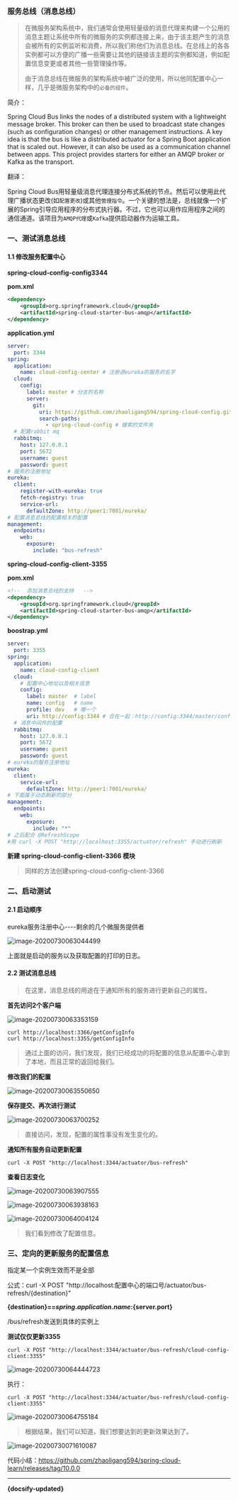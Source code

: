### 服务总线（消息总线）

> 在微服务架构系统中，我们通常会使用轻量级的消息代理来构建一个公用的消息主题让系统中所有的微服务的实例都连接上来，由于该主题产生的消息会被所有的实例监听和消费，所以我们称他们为消息总线。在总线上的各各实例都可以方便的广播一些需要让其他的链接该主题的实例都知道，例如配置信息变更或者其他一些管理操作等。
>
> 由于消息总线在微服务的架构系统中被广泛的使用，所以他同配置中心一样，几乎是微服务架构中的`必备的组件`。

简介：

Spring Cloud Bus links the nodes of a distributed system with a lightweight message broker. This broker can then be used to broadcast state changes (such as configuration changes) or other management instructions. A key idea is that the bus is like a distributed actuator for a Spring Boot application that is scaled out. However, it can also be used as a communication channel between apps. This project provides starters for either an AMQP broker or Kafka as the transport.

翻译：

Spring Cloud Bus用轻量级消息代理连接分布式系统的节点。然后可以使用此代理广播状态更改(如`配置更改`)或其他`管理指令`。一个关键的想法是，总线就像一个扩展的Spring引导应用程序的分布式执行器。不过，它也可以用作应用程序之间的通信通道。该项目为`AMQP代理`或`Kafka`提供启动器作为运输工具。

### 一、测试消息总线

#### 1.1 修改服务配置中心

**spring-cloud-config-config3344**

**pom.xml**

```xml
<dependency>
    <groupId>org.springframework.cloud</groupId>
    <artifactId>spring-cloud-starter-bus-amqp</artifactId>
</dependency>
```

**application.yml**

```yaml
server:
  port: 3344
spring:
  application:
    name: cloud-config-center # 注册进eureka的服务的名字
  cloud:
    config:
      label: master # 分支的名称
      server:
        git:
          uri: https://github.com/zhaoligang594/spring-cloud-config.git
          search-paths:
            - spring-cloud-config # 搜索的文件夹
  # 配置rabbit mq
  rabbitmq:
    host: 127.0.0.1
    port: 5672
    username: guest
    password: guest
# 服务的注册地址
eureka:
  client:
    register-with-eureka: true
    fetch-registry: true
    service-url:
      defaultZone: http://peer1:7001/eureka/
# 配置消息总线的配置相关的配置
management:
  endpoints:
    web:
      exposure:
        include: "bus-refresh"
```

**spring-cloud-config-client-3355**

**pom.xml**

```xml
<!--  添加消息总线的支持   -->
<dependency>
    <groupId>org.springframework.cloud</groupId>
    <artifactId>spring-cloud-starter-bus-amqp</artifactId>
</dependency>
```

**boostrap.yml**

```yaml
server:
  port: 3355
spring:
  application:
    name: cloud-config-client
  cloud:
  	# 配置中心地址以及相关信息
    config:
      label: master  # label
      name: config   # name
      profile: dev   # 哪一个
      uri: http://config:3344 # 合在一起：http://config:3344/master/config-dev.yml
  # 消息中间件的配置
  rabbitmq:
    host: 127.0.0.1
    port: 5672
    username: guest
    password: guest
# eureka的服务注册地址
eureka:
  client:
    service-url:
      defaultZone: http://peer1:7001/eureka/
# 下面属于动态刷新的部分
management:
  endpoints:
    web:
      exposure:
        include: "*"
# 之后配合 @RefreshScope
#用 curl -X POST "http://localhost:3355/actuator/refresh" 手动进行刷新
```

**新建 spring-cloud-config-client-3366 模块**

> 同样的方法创建spring-cloud-config-client-3366

### 二、启动测试

#### 2.1 启动顺序

eureka服务注册中心----剩余的几个微服务提供者

![image-20200730063044499](pic/image-20200730063044499.png)

上面就是启动的服务以及获取配置的打印的日志。

#### 2.2 测试消息总线

> 在这里，消息总线的用途在于通知所有的服务进行更新自己的属性。

**首先访问2个客户端**

![image-20200730063353159](pic/image-20200730063353159.png)

```shell
curl http://localhost:3366/getConfigInfo
curl http://localhost:3355/getConfigInfo
```

> 通过上面的访问，我们发现，我们已经成功的将配置的信息从配置中心拿到了本地，而且正常的返回给我们。

**修改我们的配置**

![image-20200730063550650](pic/image-20200730063550650.png)





**保存提交、再次进行测试**

![image-20200730063700252](pic/image-20200730063700252.png)

> 直接访问，发现，配置的属性事没有发生变化的。

**通知所有服务自动更新配置**

```shell
curl -X POST "http://localhost:3344/actuator/bus-refresh"
```

**查看日志变化**

![image-20200730063907555](pic/image-20200730063907555.png)



![image-20200730063938163](pic/image-20200730063938163.png)



![image-20200730064004124](pic/image-20200730064004124.png)

> 我们看到修改了配置信息。

### 三、定向的更新服务的配置信息

指定某一个实例生效而不是全部

公式：curl -X POST "http://localhost:配置中心的端口号/actuator/bus-refresh/{destination}"

**{destination}==${spring.application.name}:${server.port}**

/bus/refresh发送到具体的实例上

**测试仅仅更新3355**

```
curl -X POST "http://localhost:3344/actuator/bus-refresh/cloud-config-client:3355"
```

![image-20200730064444723](pic/image-20200730064444723.png)



执行：

```
curl -X POST "http://localhost:3344/actuator/bus-refresh/cloud-config-client:3355"
```

![image-20200730064755184](pic/image-20200730064755184.png)

> 根据结果，我们可以知道，我们想要达到的更新效果达到了。

![image-20200730071610087](pic/image-20200730071610087.png)

代码小结：https://github.com/zhaoligang594/spring-cloud-learn/releases/tag/10.0.0

---

**{docsify-updated}** 